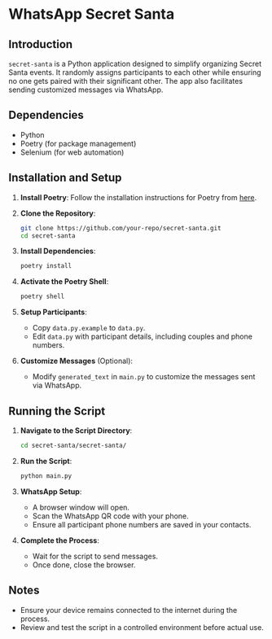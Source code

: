 
# WhatsApp Secret Santa

## Introduction

`secret-santa` is a Python application designed to simplify organizing Secret Santa events. It randomly assigns participants to each other while ensuring no one gets paired with their significant other. The app also facilitates sending customized messages via WhatsApp.

## Dependencies

- Python
- Poetry (for package management)
- Selenium (for web automation)

## Installation and Setup

1. **Install Poetry**: Follow the installation instructions for Poetry from [here](https://python-poetry.org/docs/).

2. **Clone the Repository**:

    ```bash
    git clone https://github.com/your-repo/secret-santa.git
    cd secret-santa
    ```

3. **Install Dependencies**:

    ```bash
    poetry install
    ```

4. **Activate the Poetry Shell**:

    ```bash
    poetry shell
    ```

5. **Setup Participants**:

    - Copy `data.py.example` to `data.py`.
    - Edit `data.py` with participant details, including couples and phone numbers.
6. **Customize Messages** (Optional):

    - Modify `generated_text` in `main.py` to customize the messages sent via WhatsApp.

## Running the Script

1. **Navigate to the Script Directory**:

    ```bash
    cd secret-santa/secret-santa/
    ```

2. **Run the Script**:

    ```bash
    python main.py
    ```

3. **WhatsApp Setup**:

    - A browser window will open.
    - Scan the WhatsApp QR code with your phone.
    - Ensure all participant phone numbers are saved in your contacts.

4. **Complete the Process**:

    - Wait for the script to send messages.
    - Once done, close the browser.

## Notes

- Ensure your device remains connected to the internet during the process.
- Review and test the script in a controlled environment before actual use.
